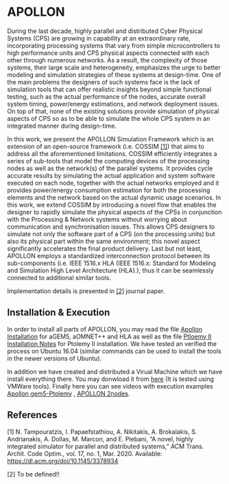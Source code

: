 # APOLLON
During the last decade, highly parallel and distributed Cyber Physical Systems (CPS) are growing in capability at an extraordinary rate, incorporating processing systems that vary from simple microcontrollers to high performance units and CPS physical aspects connected with each other through numerous networks. As a result, the complexity of those systems, their large scale and heterogeneity, emphasizes the urge to better modeling and simulation strategies of these systems at design-time. One of the main problems the designers of such systems face is the lack of simulation tools that can offer realistic insights beyond simple functional testing, such as the actual performance of the nodes, accurate overall system timing, power/energy estimations, and network deployment issues. On top of that, none of the existing solutions provide simulation of physical aspects of CPS so as to be able to simulate the whole CPS system in an integrated manner during design-time.

In this work, we present the APOLLON Simulation Framework which is an extension of an open-source framework (i.e. COSSIM [[1]](#1)) that aims to address all the aforementioned limitations. COSSIM efficiently integrates a series of sub-tools that model the computing devices of the processing nodes as well as the network(s) of the parallel systems. It provides cycle accurate results by simulating the actual application and system software executed on each node, together with the actual networks employed and it provides power/energy consumption estimation for both the processing elements and the network based on the actual dynamic usage scenarios. In this work, we extend COSSIM by introducing a novel flow that enables the designer to rapidly simulate the physical aspects of the CPSs in conjunction with the Processing & Network systems without worrying about communication and synchronisation issues. This allows CPS designers to simulate not only the software part of a CPS (on the processing units) but also its physical part within the same environment; this novel aspect significantly accelerates the final product delivery. Last but not least, APOLLON employs a standardized interconnection protocol between its sub-components (i.e. IEEE 1516.x  HLA (IEEE 1516.x: Standard for Modeling and Simulation High Level Architecture (HLA).), thus it can be seamlessly connected to additional similar tools.

Implementation details is presented in [[2]](#2) journal paper.

## Installation & Execution

In order to install all parts of APOLLON, you may read the file [Apollon Installation](apollon_install.sh) for aGEM5, aOMNET++ and HLA as well as the file [Ptloemy II Installation Notes](ptolemy-ii-version11-linux-installation-notes.txt) for Ptolemy II installation. We have tested an verified the process on Ubuntu 16.04 (similar commands can be used to install the tools in the newer versions of Ubuntu). 

In addition we have created and distributed a Virual Machine which we have install everything there. You may donwload it from [here](http://kition.mhl.tuc.gr:8000/d/6331880f95) (It is tested using VMWare tools). Finally here you can see videos with execution examples [Apollon gem5-Ptolemy](http://kition.mhl.tuc.gr:8000/f/6765b61cc3) , [APOLLON 2nodes](http://kition.mhl.tuc.gr:8000/f/fa7a952458).


## References
<a id="1">[1]</a> 
N. Tampouratzis, I. Papaefstathiou, A. Nikitakis, A. Brokalakis,
S. Andrianakis, A. Dollas, M. Marcon, and E. Plebani, “A novel,
highly integrated simulator for parallel and distributed systems,”
ACM Trans. Archit. Code Optim., vol. 17, no. 1, Mar. 2020.
Available: https://dl.acm.org/doi/10.1145/3378934

<a id="2">[2]</a> 
To be defined!!
